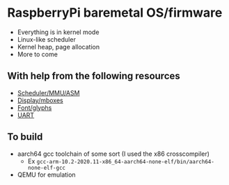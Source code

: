 # RaspberryPi baremetal OS/firmware
- Everything is in kernel mode
- Linux-like scheduler
- Kernel heap, page allocation
- More to come

## With help from the following resources
- [Scheduler/MMU/ASM](https://github.com/s-matyukevich/raspberry-pi-os)
- [Display/mboxes](https://github.com/bztsrc/raspi3-tutorial)
- [Font/glyphs](https://github.com/isometimes/rpi4-osdev)
- [UART](https://jsandler18.github.io/tutorial/boot.html)

## To build
- aarch64 gcc toolchain of some sort (I used the x86 crosscompiler)
  - Ex `gcc-arm-10.2-2020.11-x86_64-aarch64-none-elf/bin/aarch64-none-elf-gcc`
- QEMU for emulation
